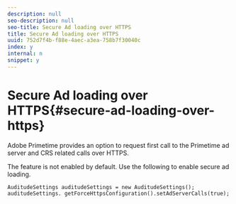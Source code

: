 ```yaml
---
description: null
seo-description: null
seo-title: Secure Ad loading over HTTPS
title: Secure Ad loading over HTTPS
uuid: 752d7f4b-f88e-4aec-a3ea-758b7f30040c
index: y
internal: n
snippet: y
---
```


# Secure Ad loading over HTTPS{#secure-ad-loading-over-https}

Adobe Primetime provides an option to request first call to the Primetime ad server and CRS related calls over HTTPS.

The feature is not enabled by default. Use the following to enable secure ad loading.

```
AuditudeSettings auditudeSettings = new AuditudeSettings(); 
auditudeSettings. getForceHttpsConfiguration().setAdServerCalls(true);
```

